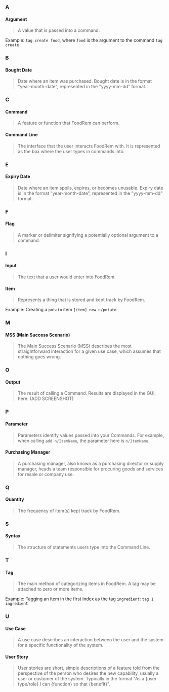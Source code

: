 ### A

#### Argument

> A value that is passed into a command.

Example:
`tag create food`, where `food` is the argument to the command `tag create`

### B

#### Bought Date

> Date where an item was purchased. Bought date is in the format "year-month-date", represented in the "yyyy-mm-dd" format.

### C

#### Command

> A feature or function that FoodRem can perform.

#### Command Line

> The interface that the user interacts FoodRem with. It is represented as the box where the user types in commands into.

### E

#### Expiry Date

> Date where an item spoils, expires, or becomes unusable. Expiry date is in the format "year-month-date", represented in the "yyyy-mm-dd" format.
>

### F

#### Flag

> A marker or delimiter signifying a potentially optional argument to a command.

### I

#### Input

> The text that a user would enter into FoodRem.

#### Item

> Represents a thing that is stored and kept track by FoodRem.

Example: Creating a `potato` item
`[item] new n/potato`

### M

#### MSS (Main Success Scenario)

> The Main Success Scenario (MSS) describes the most straightforward interaction for a given use case, which assumes that nothing goes wrong.

### O

#### Output

> The result of calling a Command.
> Results are displayed in the GUI, here: (ADD SCREENSHOT)

### P

#### Parameter

> Parameters identify values passed into your Commands. For example, when calling `add n/ItemName`, the parameter here is `n/ItemName`.

#### Purchasing Manager

> A purchasing manager, also known as a purchasing director or supply manager, heads a team responsible for procuring goods and services for resale or company use.

### Q

#### Quantity

> The frequency of item(s) kept track by FoodRem.

### S

#### Syntax

> The structure of statements users type into the Command Line.

### T

#### Tag

> The main method of categorizing items in FoodRem. A tag may be attached to zero or more items.

Example:
Tagging an item in the first index as the tag `ingredient`:
`tag 1 ingredient`

### U

#### Use Case

> A use case describes an interaction between the user and the system for a specific functionality of the system.

#### User Story

> User stories are short, simple descriptions of a feature told from the perspective of the person who desires the new capability, usually a user or customer of the system. Typically in the format "As a {user type/role} I can {function} so that {benefit}".
